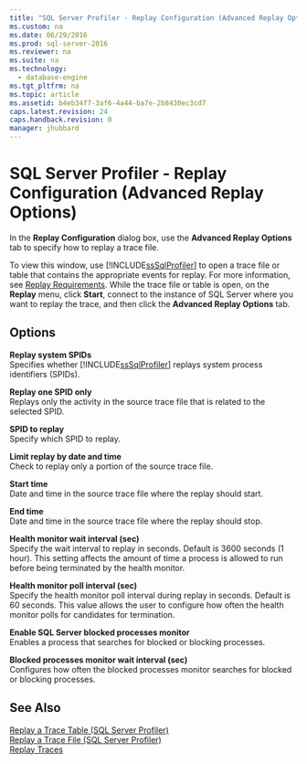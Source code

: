 ```yaml
---
title: "SQL Server Profiler - Replay Configuration (Advanced Replay Options)"
ms.custom: na
ms.date: 06/29/2016
ms.prod: sql-server-2016
ms.reviewer: na
ms.suite: na
ms.technology: 
  - database-engine
ms.tgt_pltfrm: na
ms.topic: article
ms.assetid: b4eb34f7-3af6-4a44-ba7e-2b8430ec3cd7
caps.latest.revision: 24
caps.handback.revision: 0
manager: jhubbard
---
```

# SQL Server Profiler - Replay Configuration (Advanced Replay Options)
In the **Replay Configuration** dialog box, use the **Advanced Replay Options** tab to specify how to replay a trace file.  
  
 To view this window, use [!INCLUDE[ssSqlProfiler](../../Topics/TopicNameContainA/tokens/ssSqlProfiler_md.md)] to open a trace file or table that contains the appropriate events for replay. For more information, see [Replay Requirements](../../Topics/TopicNameNotContainA/Replay-Requirements.md). While the trace file or table is open, on the **Replay** menu, click **Start**, connect to the instance of SQL Server where you want to replay the trace, and then click the **Advanced Replay Options** tab.  
  
## Options  
 **Replay system SPIDs**  
 Specifies whether [!INCLUDE[ssSqlProfiler](../../Topics/TopicNameContainA/tokens/ssSqlProfiler_md.md)] replays system process identifiers (SPIDs).  
  
 **Replay one SPID only**  
 Replays only the activity in the source trace file that is related to the selected SPID.  
  
 **SPID to replay**  
 Specify which SPID to replay.  
  
 **Limit replay by date and time**  
 Check to replay only a portion of the source trace file.  
  
 **Start time**  
 Date and time in the source trace file where the replay should start.  
  
 **End time**  
 Date and time in the source trace file where the replay should stop.  
  
 **Health monitor wait interval (sec)**  
 Specify the wait interval to replay in seconds. Default is 3600 seconds (1 hour). This setting affects the amount of time a process is allowed to run before being terminated by the health monitor.  
  
 **Health monitor poll interval (sec)**  
 Specify the health monitor poll interval during replay in seconds. Default is 60 seconds. This value allows the user to configure how often the health monitor polls for candidates for termination.  
  
 **Enable SQL Server blocked processes monitor**  
 Enables a process that searches for blocked or blocking processes.  
  
 **Blocked processes monitor wait interval (sec)**  
 Configures how often the blocked processes monitor searches for blocked or blocking processes.  
  
## See Also  
 [Replay a Trace Table (SQL Server Profiler)](../../Topics/TopicNameContainA/Replay-a-Trace-Table--SQL-Server-Profiler-.md)   
 [Replay a Trace File (SQL Server Profiler)](../../Topics/TopicNameContainA/Replay-a-Trace-File--SQL-Server-Profiler-.md)   
 [Replay Traces](../../Topics/TopicNameNotContainA/Replay-Traces.md)